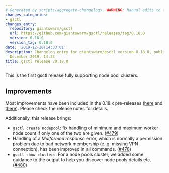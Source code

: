```yaml
---
# Generated by scripts/aggregate-changelogs. WARNING: Manual edits to this files will be overwritten.
changes_categories:
- gsctl
changes_entry:
  repository: giantswarm/gsctl
  url: https://github.com/giantswarm/gsctl/releases/tag/0.18.0
  version: 0.18.0
  version_tag: 0.18.0
date: '2019-12-20T14:33:01'
description: Changelog entry for giantswarm/gsctl version 0.18.0, published on 20
  December 2019, 14:33
title: gsctl release v0.18.0
---
```


This is the first gsctl release fully supporting node pool clusters.

## Improvements

Most improvements have been included in the 0.18.x pre-releases ([here](https://github.com/giantswarm/gsctl/releases/tag/0.18.0-rc1) and [there](https://github.com/giantswarm/gsctl/releases/tag/0.18.0-rc3)). Please check the release notes for details.

Additionally, this release brings:

- `gsctl create nodepool`: fix handling of minimum and maximum worker node count if only one of the two are given. ([#479](https://github.com/giantswarm/gsctl/pull/479))
- Handling of a *Malformed response* error, which is normally a permission problem due to bad network membership (e. g. missing VPN connection), has been improved in all commands. ([#478](https://github.com/giantswarm/gsctl/pull/478))
- `gsctl show clusters`: For a node pools cluster, we added some guidance to the output to help you discover node pools details etc. ([#480](https://github.com/giantswarm/gsctl/pull/480))
